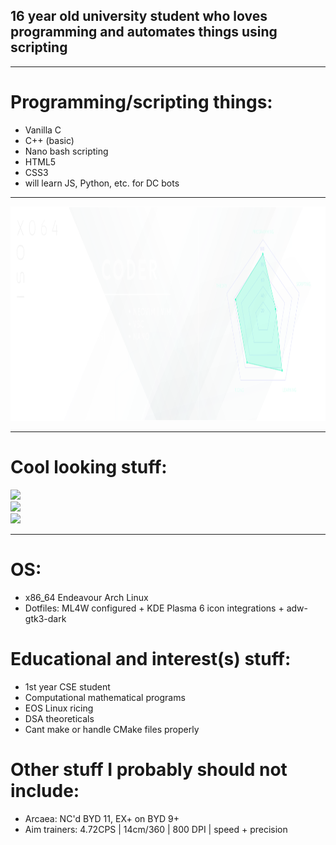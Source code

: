 <h2>16 year old university student who loves programming and automates things using scripting</h2>

<hr>

# Programming/scripting things:
- Vanilla C
- C++ (basic)
- Nano bash scripting
- HTML5
- CSS3
- will learn JS, Python, etc. for DC bots

<hr>

 <img src="imgassets/prototypeX.svg" width="1029" height="343"/>

<hr>

# Cool looking stuff:
![](https://github-readme-stats.vercel.app/api?username=Synthxyl704&theme=shadow_blue&hide_border=false&include_all_commits=false&count_private=false)<br/>
![](https://github-readme-streak-stats.herokuapp.com/?user=Synthxyl704&theme=shadow_blue&hide_border=false)<br/>
![](https://github-readme-stats.vercel.app/api/top-langs/?username=Synthxyl704&theme=shadow_blue&hide_border=false&include_all_commits=false&count_private=false&layout=compact)

<hr>

# OS:
- x86_64 Endeavour Arch Linux <br>
- Dotfiles: ML4W configured + KDE Plasma 6 icon integrations + adw-gtk3-dark

# Educational and interest(s) stuff:
- 1st year CSE student
- Computational mathematical programs
- EOS Linux ricing
- DSA theoreticals
- Cant make or handle CMake files properly

# Other stuff I probably should not include:
- Arcaea: NC'd BYD 11, EX+ on BYD 9+
- Aim trainers: 4.72CPS | 14cm/360 | 800 DPI | speed + precision
